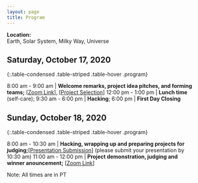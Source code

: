 ```yaml
---
layout: page
title: Program
---
```


**Location:**      
Earth, Solar System, Milky Way, Universe

## Saturday, October 17, 2020

{:.table-condensed .table-striped .table-hover .program}

8:00 am - 9:00 am | **Welcome remarks, project idea pitches, and forming teams;** [[Zoom Link](https://arizona.zoom.us/j/86749958356)], [[Project Selection](http://10th-ndn-hackathon.named-data.net/hacks.html)]
12:00 pm - 1:00 pm | **Lunch time** (self-care);
9:30 am - 6:00 pm | **Hacking**;
6:00 pm | **First Day Closing** 

## Sunday, October 18, 2020

{:.table-condensed .table-striped .table-hover .program}

8:00 am - 10:30 am | **Hacking, wrapping up and preparing projects for judging;**[[Presentation Submission]()] (please submit your presentation by 10:30 am)
11:00 am - 12:00 pm | **Project demonstration, judging and winner anouncement;** [[Zoom Link](https://arizona.zoom.us/j/86749958356)]


Note: All times are in PT
